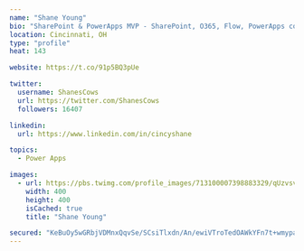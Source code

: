```yaml
---
name: "Shane Young"
bio: "SharePoint & PowerApps MVP - SharePoint, O365, Flow, PowerApps consulting? @PowerApps911 | Pure Snark? You found it."
location: Cincinnati, OH
type: "profile"
heat: 143

website: https://t.co/91p5BQ3pUe

twitter:
  username: ShanesCows
  url: https://twitter.com/ShanesCows
  followers: 16407

linkedin:
  url: https://www.linkedin.com/in/cincyshane

topics:
  - Power Apps

images:
  - url: https://pbs.twimg.com/profile_images/713100007398883329/qUzvsvQ3_400x400.jpg
    width: 400
    height: 400
    isCached: true
    title: "Shane Young"

secured: "KeBuOy5wGRbjVDMnxQqvSe/SCsiTlxdn/An/ewiVTroTedOAWkYFn7t+wmypalPgggVYl8809A6klBsbH+fuGu4viryOoIsIHHk14+nOvIEc3rKgHtiAz//2Y+usL3YSGppgqUm8D+QIAu0JiXi0s+9A4KWyhgtKFzMASA2TokQOdWx1QBob2OBoIOw0WNyhnv9w/fnCog/SuUjtyC0/l+25ZAyiwYBVyaJA1zmnFN33nWP6oCVw2NAdyttSlUobj343VfcW7evQ8SiQJJsIYeYoYSSRpvS/ahqxEprb8cHH7V3Q/nVfNCaV/eatYAkF6aTJMe0daiIaE8ksm0X7tumm0SKk7t0/cNWyTFzdm8reozE1iCr8zLEQjXDRv9CdoMIKzmH5pU0pQS2IooCwdqx6FC6myHAQWcPQ7Sdasw0=;/p0M5qB2Ou+mCx91JM178A=="
---
```


